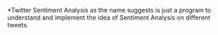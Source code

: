 *Twitter Sentiment Analysis as the name suggests is just a program to understand and implement the idea of Sentiment Analysis on different tweets.
